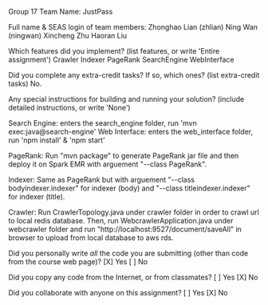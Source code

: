 Group 17
Team Name: JustPass

Full name & SEAS login of team members:
Zhonghao Lian (zhlian)
Ning Wan (ningwan)
Xincheng Zhu
Haoran Liu


Which features did you implement? 
  (list features, or write 'Entire assignment')
Crawler
Indexer
PageRank
SearchEngine
WebInterface

Did you complete any extra-credit tasks? If so, which ones?
  (list extra-credit tasks)
No.

Any special instructions for building and running your solution?
  (include detailed instructions, or write 'None')

Search Engine: enters the search_engine folder, run 'mvn exec:java@search-engine'
Web Interface: enters the web_interface folder, run 'npm install' & 'npm start'

PageRank: Run "mvn package" to generate PageRank jar file and then deploy it on Spark EMR with arguement "--class PageRank".

Indexer: Same as PageRank but with arguement "--class bodyindexer.indexer" for indexer (body) and "--class titleindexer.indexer" for indexer (title).

Crawler: Run CrawlerTopology.java under crawler folder in order to crawl url to local redis database. Then, run WebcrawlerApplication.java under webcrawler folder and run "http://localhost:9527/document/saveAll" in browser to upload from local database to aws rds.

Did you personally write _all_ the code you are submitting
(other than code from the course web page)?
  [X] Yes
  [ ] No

Did you copy any code from the Internet, or from classmates?
  [ ] Yes
  [X] No

Did you collaborate with anyone on this assignment?
  [ ] Yes
  [X] No
